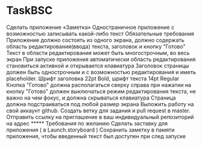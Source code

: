 # TaskBSC
Сделать приложение «Заметка»   Одностраничное приложение с возможностью записывать какой-либо текст  Обязательные требования Приложение должно состоять из одного экрана, должно содержать область редактирования(ввода) текста, заголовок и кнопку "Готово"  Текст в области редактирования может быть многострочным, во весь экран  При запуске приложения автоматически область редактирования становиться активной и открывается клавиатура  Заголовок страницы должен быть однострочным и с возможностью редактирования и иметь placeholder.   Шрифт заголовка 22pt Bold, шрифт текста 14pt Regular  Кнопка "Готово" должна располагаться сверху справа  при нажатии на кнопку "Готово" должен выключаться режим редактирования текста, не важно на чем фокус, и должна скрываться клавиатура  Страница должна подстраиваться под любой размер экрана  Выложить работу на свой аккаунт github. Создать ветку для задания и pull request в master. Отправить ссылку на приглашение в ваш индивидуальный репозиторий на адрес *****  Требования по желанию  Сделать заставку для приложения ( в Launch.storyboard )  Сохранить заметку в памяти приложения, чтобы введенный текст был доступен при след запуске
